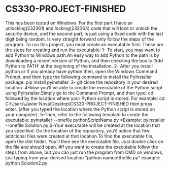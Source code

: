 # CS330-PROJECT-FINISHED
This has been tested on Windows.
For the first part I have an unlocking(232361) and locking(232364) code that will lock or unlock the security device,
and the second part, is just using a fixed code with the last digit being random. Is very straight forward only follow the steps of the program.
To run this project, you must create an executable first. These are the steps for creating and run the executable:
1- To start, you may want to add Python to Windows path.An easy way to add Python to the path is by downloading 
a recent version of Python, and then checking the box to ‘Add Python to PATH’ at the beginning of the installation.
2- After you install python or if you already have python then, open the Windows Command Prompt, and then 
type the following command to install the PyInstaller package: pip install pyinstaller.
3- git clone the repository in your desired location.
4-Now you’ll be able to create the executable of the Python script using PyInstaller.Simply go to the Command Prompt, and then type:
cd followed by the location where your Python script is stored. For example: cd C:\Users\Javier Nova\Desktop\CS330-PROJECT-FINISHED then press enter.
(after you typed the location where the Python script is stored on your computer).
5-Then, refer to the following template to create the executable:
pyinstaller --onefile pythonScriptName.py 
*Example: pyinstaller --onefile Solution.py
6-Your executable will be created at the location that you specified. Go the location of the repository, you’ll notice that few 
additional files were created at that location.To find the executable file, open the dist folder. You’ll then see the executable file. Just double click 
on the file and should open.
#If you want to create the executable follow the steps from above, but you can just run the program from CMD on windows, just typing from your derised location
"python nameofthefile.py" example: python Solution2.py 

